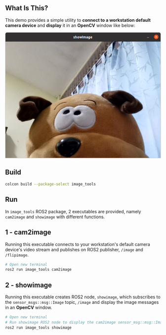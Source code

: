 ## **What Is This?**

This demo provides a simple utility to **connect to a workstation default camera device** and **display** it in an **OpenCV** window like below:

![](img/result.png)

## **Build**

```bash
colcon build --package-select image_tools
```

## **Run**

In `image_tools` ROS2 package, 2 executables are provided, namely `cam2image` and `showimage` with different functions.

## **1 - cam2image**
Running this executable connects to your workstation's default camera device's video stream and publishes on ROS2 publisher, `/image` and `/flipimage`.

```bash
# Open new terminal
ros2 run image_tools cam2image
```

## **2 - showimage**
Running this executable creates ROS2 node, `showimage`, which subscribes to the `sensor_msgs::msg::Image` topic, `/image` and display the image messages in an **OpenCV** window.  

```bash
# Open new terminal
# Run showimage ROS2 node to display the cam2image sensor_msg::msg::Image messages.
ros2 run image_tools showimage
```
